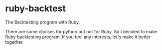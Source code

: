 ruby-backtest
=============

The Backtesting program with Ruby.

There are some choises for python but not for Ruby.
So I decided to make Ruby backtesting program.
If you feel any interests, let's make it better together.